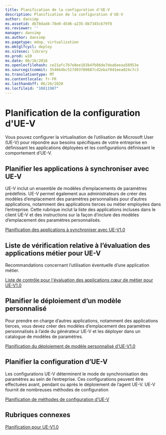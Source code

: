 ```yaml
---
title: Planification de la configuration d'UE-V
description: Planification de la configuration d'UE-V
author: dansimp
ms.assetid: db78dad4-78e0-45d6-a235-8b7345cb79f8
ms.reviewer: ''
manager: dansimp
ms.author: dansimp
ms.pagetype: mdop, virtualization
ms.mktglfcycl: deploy
ms.sitesec: library
ms.prod: w10
ms.date: 06/16/2016
ms.openlocfilehash: ce21afc7b7e8ee183b4fb86de7dea6eeaa58953e
ms.sourcegitcommit: 354664bc527d93f80687cd2eba70d1eea024c7c3
ms.translationtype: MT
ms.contentlocale: fr-FR
ms.lasthandoff: 06/26/2020
ms.locfileid: "10811987"
---
```

# Planification de la configuration d'UE-V


Vous pouvez configurer la virtualisation de l’utilisation de Microsoft User (UE-V) pour répondre aux besoins spécifiques de votre entreprise en définissant les applications déployées et les configurations définissant le comportement d’UE-V.

## Planifier les applications à synchroniser avec UE-V


UE-V inclut un ensemble de modèles d’emplacements de paramètres prédéfinis. UE-V permet également aux administrateurs de créer des modèles d’emplacement des paramètres personnalisés pour d’autres applications, notamment des applications tierces ou métier employées dans l’entreprise. Cette rubrique inclut la liste des applications incluses dans le client UE-V et des instructions sur la façon d’inclure des modèles d’emplacement des paramètres personnalisés.

[Planification des applications à synchroniser avec UE-V1.0](planning-which-applications-to-synchronize-with-ue-v-10.md)

## Liste de vérification relative à l’évaluation des applications métier pour UE-V


Recommandations concernant l’utilisation éventuelle d’une application métier.

[Liste de contrôle pour l'évaluation des applications cœur de métier pour UE-V1.0](checklist-for-evaluating-line-of-business-applications-for-ue-v-10.md)

## Planifier le déploiement d’un modèle personnalisé


Pour prendre en charge d’autres applications, notamment des applications tierces, vous devez créer des modèles d’emplacement des paramètres personnalisés à l’aide du générateur UE-V et les déployer dans un catalogue de modèles de paramètres.

[Planification du déploiement de modèle personnalisé d'UE-V1.0](planning-for-custom-template-deployment-for-ue-v-10.md)

## Planifier la configuration d’UE-V


Les configurations UE-V déterminent le mode de synchronisation des paramètres au sein de l’entreprise. Ces configurations peuvent être effectuées avant, pendant ou après le déploiement de l’agent UE-V. UE-V fournit de nombreuses méthodes de configuration

[Planification de méthodes de configuration d'UE-V](planning-for-ue-v-configuration-methods.md)

## Rubriques connexes


[Planification pour UE-V1.0](planning-for-ue-v-10.md)

 

 





